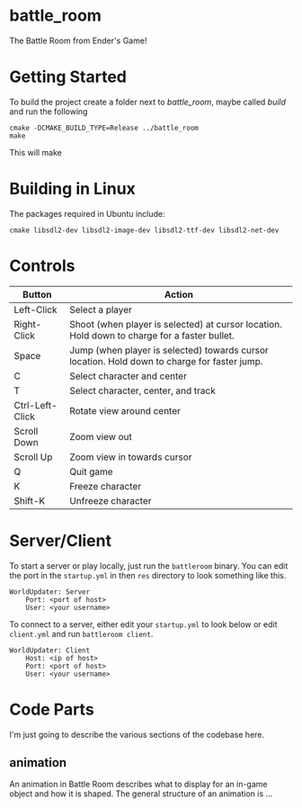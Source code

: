 # battle_room
The Battle Room from Ender's Game!

# Getting Started

To build the project create a folder next to _battle\_room_, maybe called _build_ and run the following
```shell
cmake -DCMAKE_BUILD_TYPE=Release ../battle_room
make
```

This will make 

# Building in Linux
The packages required in Ubuntu include:

```shell
cmake libsdl2-dev libsdl2-image-dev libsdl2-ttf-dev libsdl2-net-dev
```

# Controls

| Button          | Action                                                                                       |
|-----------------|----------------------------------------------------------------------------------------------|
| Left-Click      | Select a player                                                                              |
| Right-Click     | Shoot (when player is selected) at cursor location. Hold down to charge for a faster bullet. |
| Space           | Jump (when player is selected) towards cursor location. Hold down to charge for faster jump. |
| C               | Select character and center                                                                  |
| T               | Select character, center, and track                                                          |
| Ctrl-Left-Click | Rotate view around center                                                                    |
| Scroll Down     | Zoom view out                                                                                |
| Scroll Up       | Zoom view in towards cursor                                                                  |
| Q               | Quit game                                                                                    |
| K               | Freeze character                                                                             |
| Shift-K         | Unfreeze character                                                                           |

# Server/Client

To start a server or play locally, just run the `battleroom` binary. You can edit the port in the `startup.yml` in then `res` directory to look something like this. 

```
WorldUpdater: Server
    Port: <port of host>
    User: <your username>
```

To connect to a server, either edit your `startup.yml` to look below or edit `client.yml` and run `battleroom client`.

```
WorldUpdater: Client
    Host: <ip of host>
    Port: <port of host>
    User: <your username>
```


# Code Parts
I'm just going to describe the various sections of the codebase here.

## animation
An animation in Battle Room describes what to display for an in-game object and how it is shaped. The general structure of an animation is ...
